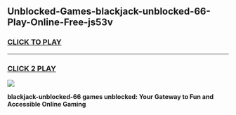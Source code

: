 
## Unblocked-Games-blackjack-unblocked-66-Play-Online-Free-js53v
<h3>
<a href="https://premium76.site?title=blackjack-unblocked-66&ref=26A">CLICK TO PLAY</a></h3>
<hr>

<h3>
<a href="https://premium76.site?title=blackjack-unblocked-66&ref=26A">CLICK 2 PLAY</a>
  
</h3>

<a href="https://premium76.site?title=blackjack-unblocked-66&ref=26A"><img src="https://clearcache.store/games.png"></a>


**blackjack-unblocked-66 games unblocked: Your Gateway to Fun and Accessible Online Gaming**
